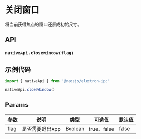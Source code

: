 # 关闭窗口

将当前获得焦点的窗口还原成初始尺寸。

## API
### `nativeApi.closeWindow(flag)`
### 

## 示例代码
```js
import { nativeApi } from '@neosjs/electron-ipc'

nativeApi.closeWindow()
```

## Params

| 参数  | 说明     | 类型   | 可选值     | 默认值 |
| ----- | -------- | ------ | ---------- | ------ |
| flag | 是否需要退出App | Boolean | true、false | false     |
